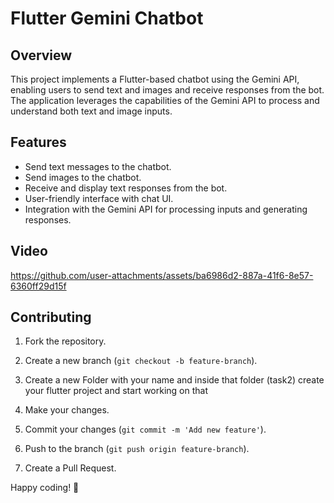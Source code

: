 # Flutter Gemini Chatbot

## Overview

This project implements a Flutter-based chatbot using the Gemini API, enabling users to send text and images and receive responses from the bot. The application leverages the capabilities of the Gemini API to process and understand both text and image inputs.

## Features

- Send text messages to the chatbot.
- Send images to the chatbot.
- Receive and display text responses from the bot.
- User-friendly interface with chat UI.
- Integration with the Gemini API for processing inputs and generating responses.

## Video





https://github.com/user-attachments/assets/ba6986d2-887a-41f6-8e57-6360ff29d15f







## Contributing

1. Fork the repository.
2. Create a new branch (`git checkout -b feature-branch`).
3. Create a new Folder with your name and inside that folder (task2) create your flutter project and start working on that
 
3. Make your changes.
4. Commit your changes (`git commit -m 'Add new feature'`).
5. Push to the branch (`git push origin feature-branch`).
6. Create a Pull Request.



Happy coding! 🚀









